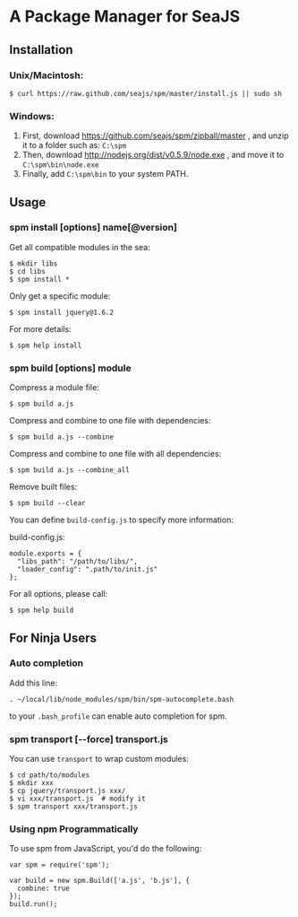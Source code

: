 A Package Manager for SeaJS
===


Installation
---

### Unix/Macintosh:

    $ curl https://raw.github.com/seajs/spm/master/install.js || sudo sh


### Windows:

1. First, download https://github.com/seajs/spm/zipball/master , and unzip it to a folder such as: `C:\spm`
2. Then, download http://nodejs.org/dist/v0.5.9/node.exe , and move it to `C:\spm\bin\node.exe`
3. Finally, add `C:\spm\bin` to your system PATH.



Usage
---

### spm install [options] name[@version]

Get all compatible modules in the sea:

    $ mkdir libs
    $ cd libs
    $ spm install *

Only get a specific module:

    $ spm install jquery@1.6.2

For more details:

    $ spm help install


### spm build [options] module

Compress a module file:

    $ spm build a.js

Compress and combine to one file with dependencies:

    $ spm build a.js --combine

Compress and combine to one file with all dependencies:

    $ spm build a.js --combine_all

Remove built files:

    $ spm build --clear

You can define `build-config.js` to specify more information:

build-config.js:

````
module.exports = {
  "libs_path": "/path/to/libs/",
  "loader_config": ".path/to/init.js"
};

````

For all options, please call:

    $ spm help build




For Ninja Users
---

### Auto completion

Add this line:

    . ~/local/lib/node_modules/spm/bin/spm-autocomplete.bash

to your `.bash_profile` can enable auto completion for spm.


### spm transport [--force] transport.js

You can use `transport` to wrap custom modules:

    $ cd path/to/modules
    $ mkdir xxx
    $ cp jquery/transport.js xxx/
    $ vi xxx/transport.js  # modify it
    $ spm transport xxx/transport.js


### Using npm Programmatically

To use spm from JavaScript, you'd do the following:

    var spm = require('spm');

    var build = new spm.Build(['a.js', 'b.js'], {
      combine: true
    });
    build.run();
